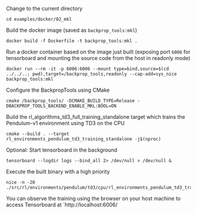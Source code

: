 Change to the current directory
```
cd examples/docker/02_mkl
```
Build the docker image (saved as `backprop_tools:mkl`)
```
docker build -f Dockerfile -t backprop_tools:mkl .
```
Run a docker container based on the image just built (exposing port `6006` for tensorboard and mounting the source code from the host in readonly mode)
```
docker run --rm -it -p 6006:6006 --mount type=bind,source=$(cd ../../..; pwd),target=/backprop_tools,readonly --cap-add=sys_nice backprop_tools:mkl
```
Configure the BackpropTools using CMake
```
cmake /backprop_tools/ -DCMAKE_BUILD_TYPE=Release -DBACKPROP_TOOLS_BACKEND_ENABLE_MKL:BOOL=ON
```
<!--
Alternatively: you can enable Tensorboard using the `BACKPROP_TOOLS_ENABLE_TENSORBOARD` flag (which might slow down the training)
```
cmake /backprop_tools/ -DCMAKE_BUILD_TYPE=Release -DBACKPROP_TOOLS_BACKEND_ENABLE_MKL:BOOL=ON -DBACKPROP_TOOLS_ENABLE_TENSORBOARD:BOOL=ON
```
-->
Build the rl_algorithms_td3_full_training_standalone target which trains the Pendulum-v1 environment using TD3 on the CPU
```
cmake --build . --target rl_environments_pendulum_td3_training_standalone -j$(nproc)
```
Optional: Start tensorboard in the background
```
tensorboard --logdir logs --bind_all 2> /dev/null > /dev/null &
```
Execute the built binary with a high priority
```
nice -n -20 ./src/rl/environments/pendulum/td3/cpu/rl_environments_pendulum_td3_training_standalone
```
You can observe the training using the browser on your host machine to access Tensorboard at `http://localhost:6006/

